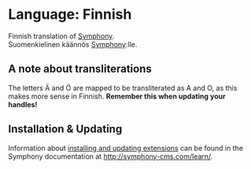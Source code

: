 # Language: Finnish

Finnish translation of [Symphony](http://www.symphony-cms.com).  
Suomenkielinen käännös [Symphony](http://www.symphony-cms.com):lle.

## A note about transliterations

The letters Ä and Ö are mapped to be transliterated as A and O, as this makes more sense in Finnish. **Remember this when updating your handles!**

## Installation & Updating

Information about [installing and updating extensions](http://symphony-cms.com/learn/tasks/view/install-an-extension/) can be found in the Symphony documentation at <http://symphony-cms.com/learn/>.